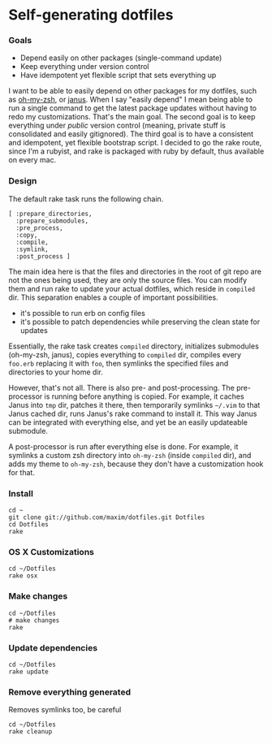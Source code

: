 # Self-generating dotfiles

### Goals

- Depend easily on other packages (single-command update)
- Keep everything under version control
- Have idempotent yet flexible script that sets everything up

I want to be able to easily depend on other packages for my dotfiles, such as [oh-my-zsh](https://github.com/robbyrussell/oh-my-zsh), or [janus](https://github.com/carlhuda/janus). When I say "easily depend" I mean being able to run a single command to get the latest package updates without having to redo my customizations. That's the main goal. The second goal is to keep everything under _public_ version control (meaning, private stuff is consolidated and easily gitignored). The third goal is to have a consistent and idempotent, yet flexible bootstrap script. I decided to go the rake route, since I'm a rubyist, and rake is packaged with ruby by default, thus available on every mac.

### Design

The default rake task runs the following chain.

    [ :prepare_directories,
      :prepare_submodules,
      :pre_process,
      :copy,
      :compile,
      :symlink,
      :post_process ]

The main idea here is that the files and directories in the root of git repo are not the ones being used, they are only the source files. You can modify them and run rake to update your actual dotfiles, which reside in `compiled` dir. This separation enables a couple of important possibilities.

- it's possible to run erb on config files
- it's possible to patch dependencies while preserving the clean state for updates

Essentially, the rake task creates `compiled` directory, initializes submodules (oh-my-zsh, janus), copies everything to `compiled` dir, compiles every `foo.erb` replacing it with `foo`, then symlinks the specified files and directories to your home dir.

However, that's not all. There is also pre- and post-processing. The pre-processor is running before anything is copied. For example, it caches Janus into `tmp` dir, patches it there, then temporarily symlinks `~/.vim` to that Janus cached dir, runs Janus's rake command to install it. This way Janus can be integrated with everything else, and yet be an easily updateable submodule.

A post-processor is run after everything else is done. For example, it symlinks a custom zsh directory into `oh-my-zsh` (inside `compiled` dir), and adds my theme to `oh-my-zsh`, because they don't have a customization hook for that.


### Install

    cd ~
    git clone git://github.com/maxim/dotfiles.git Dotfiles
    cd Dotfiles
    rake

### OS X Customizations

    cd ~/Dotfiles
    rake osx

### Make changes

    cd ~/Dotfiles
    # make changes
    rake

### Update dependencies

    cd ~/Dotfiles
    rake update

### Remove everything generated

Removes symlinks too, be careful

    cd ~/Dotfiles
    rake cleanup
